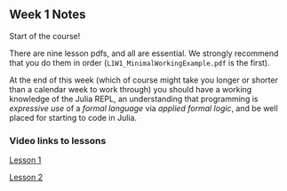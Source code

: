 ## Week 1 Notes

Start of the course!

There are nine lesson pdfs, and all are essential. We strongly recommend that you do them in order (`L1W1_MinimalWorkingExample.pdf` is the first).

At the end of this week (which of course might take you longer or shorter than a calendar week to work through) you should have a working knowledge of the Julia REPL, an understanding that programming is *expressive use* of a *formal language* via *applied formal logic*, and be well placed for starting to code in Julia.

### Video links to lessons
[Lesson 1](https://www.youtube.com/watch?v=L0TDqQCHigg&list=PLP8iPy9hna6Qpx0MgGyElJ5qFlaIXYf1R&index=2)

[Lesson 2](https://www.youtube.com/watch?v=60pReAo0kL0&list=PLP8iPy9hna6Qpx0MgGyElJ5qFlaIXYf1R&index=3)

